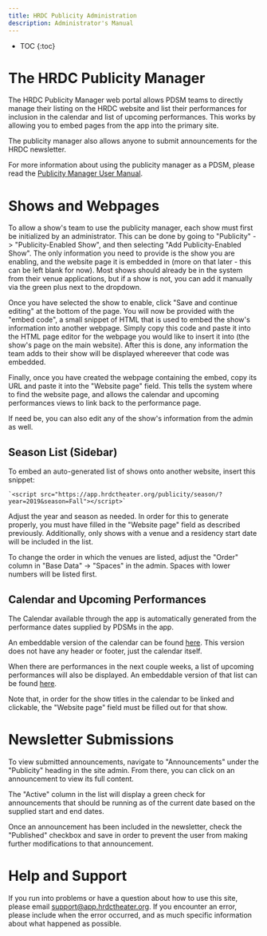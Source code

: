 ```yaml
---
title: HRDC Publicity Administration
description: Administrator's Manual
---
```


* TOC
{:toc}

# The HRDC Publicity Manager

The HRDC Publicity Manager web portal allows PDSM teams to directly manage their
listing on the HRDC website and list their performances for inclusion in the
calendar and list of upcoming performances. This works by allowing you to embed
pages from the app into the primary site.

The publicity manager also allows anyone to submit announcements for the HRDC
newsletter.

For more information about using the publicity manager as a PDSM, please read
the [Publicity Manager User Manual](publicity.html).

# Shows and Webpages

To allow a show's team to use the publicity manager, each show must first be
initialized by an administrator. This can be done by going to "Publicity" ->
"Publicity-Enabled Show", and then selecting "Add Publicity-Enabled Show". The
only information you need to provide is the show you are enabling, and the
website page it is embedded in (more on that later - this can be left blank for
now). Most shows should already be in the system from their venue applications,
but if a show is not, you can add it manually via the green plus next to the
dropdown.

Once you have selected the show to enable, click "Save and continue editing" at
the bottom of the page. You will now be provided with the "embed code", a small
snippet of HTML that is used to embed the show's information into another
webpage. Simply copy this code and paste it into the HTML page editor for the
webpage you would like to insert it into (the show's page on the main website).
After this is done, any information the team adds to their show will be
displayed whereever that code was embedded.

Finally, once you have created the webpage containing the embed, copy its URL
and paste it into the "Website page" field. This tells the system where to find
the website page, and allows the calendar and upcoming performances views to
link back to the performance page.

If need be, you can also edit any of the show's information from the admin as
well.

## Season List (Sidebar)

To embed an auto-generated list of shows onto another website, insert this
snippet:

	`<script src="https://app.hrdctheater.org/publicity/season/?year=2019&season=Fall"></script>`

Adjust the year and season as needed. In order for this to generate properly,
you must have filled in the "Website page" field as described previously.
Additionally, only shows with a venue and a residency start date will be
included in the list.

To change the order in which the venues are listed, adjust the "Order" column
in "Base Data" -> "Spaces" in the admin. Spaces with lower numbers will be
listed first.

## Calendar and Upcoming Performances

The Calendar available through the app is automatically generated from the
performance dates supplied by PDSMs in the app.

An embeddable version of the calendar can be found [here](https://app.hrdctheater.org/publicity/calendar/?embed=1).
This version does not have any header or footer, just the calendar itself.

When there are performances in the next couple weeks, a list of upcoming
performances will also be displayed. An embeddable version of that list can be
found [here](https://app.hrdctheater.org/publicity/calendar/?upcoming=1).

Note that, in order for the show titles in the calendar to be linked and
clickable, the "Website page" field must be filled out for that show.

# Newsletter Submissions

To view submitted announcements, navigate to "Announcements" under the
"Publicity" heading in the site admin. From there, you can click on an
announcement to view its full content.

The "Active" column in the list will display a green check for announcements
that should be running as of the current date based on the supplied start and
end dates.

Once an announcement has been included in the newsletter, check the "Published"
checkbox and save in order to prevent the user from making further modifications
to that announcement.

# Help and Support

If you run into problems or have a question about how to use this site, please
email [support@app.hrdctheater.org](mailto:support@app.hrdctheater.org). If you
encounter an error, please include when the error occurred, and as much
specific information about what happened as possible.
